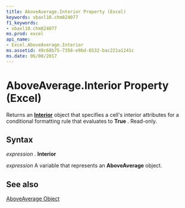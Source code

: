 ```yaml
---
title: AboveAverage.Interior Property (Excel)
keywords: vbaxl10.chm824077
f1_keywords:
- vbaxl10.chm824077
ms.prod: excel
api_name:
- Excel.AboveAverage.Interior
ms.assetid: 49c68b75-7358-e9bd-6532-bac221a1241c
ms.date: 06/08/2017
---
```



# AboveAverage.Interior Property (Excel)

Returns an  **[Interior](Excel.Interior(objec).md)** object that specifies a cell's interior attributes for a conditional formatting rule that evaluates to **True** . Read-only.


## Syntax

 _expression_ . **Interior**

 _expression_ A variable that represents an **AboveAverage** object.


## See also


[AboveAverage Object](Excel.AboveAverage.md)

